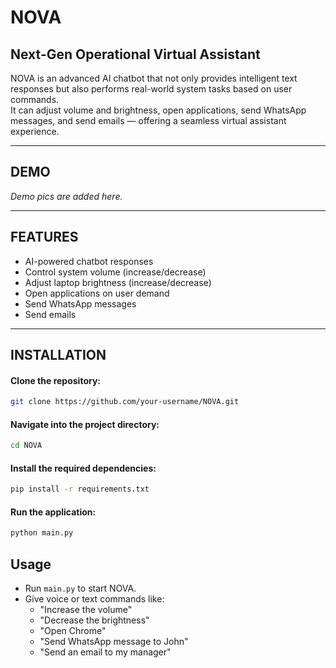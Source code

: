 # NOVA

##  Next-Gen Operational Virtual Assistant

NOVA is an advanced AI chatbot that not only provides intelligent text responses but also performs real-world system tasks based on user commands.  
It can adjust volume and brightness, open applications, send WhatsApp messages, and send emails — offering a seamless virtual assistant experience.

---  

##  DEMO
*Demo pics are added here.*

---

## FEATURES
- AI-powered chatbot responses
- Control system volume (increase/decrease)
- Adjust laptop brightness (increase/decrease)
- Open applications on user demand
- Send WhatsApp messages
- Send emails

---

##  INSTALLATION
####  Clone the repository:
```bash
git clone https://github.com/your-username/NOVA.git
```
####  Navigate into the project directory:
```bash
cd NOVA
```
####  Install the required dependencies:
```bash
pip install -r requirements.txt
```
####  Run the application:
```bash
python main.py
```
## Usage
- Run `main.py`  to start NOVA.
- Give voice or text commands like:
  + "Increase the volume"
  + "Decrease the brightness"
  + "Open Chrome"
  + "Send WhatsApp message to John"
  + "Send an email to my manager"
